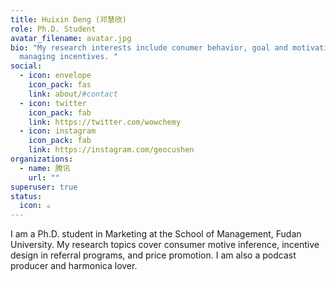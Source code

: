 ```yaml
---
title: Huixin Deng (邓慧欣)
role: Ph.D. Student
avatar_filename: avatar.jpg
bio: "My research interests include conumer behavior, goal and motivation, and
  managing incentives. "
social:
  - icon: envelope
    icon_pack: fas
    link: about/#contact
  - icon: twitter
    icon_pack: fab
    link: https://twitter.com/wowchemy
  - icon: instagram
    icon_pack: fab
    link: https://instagram.com/geocushen
organizations:
  - name: 腾讯
    url: ""
superuser: true
status:
  icon: ☕️
---
```

I am a Ph.D. student in Marketing at the School of Management, Fudan University. My research topics cover consumer motive inference, incentive design in referral programs, and price promotion. I am also a podcast producer and harmonica lover.